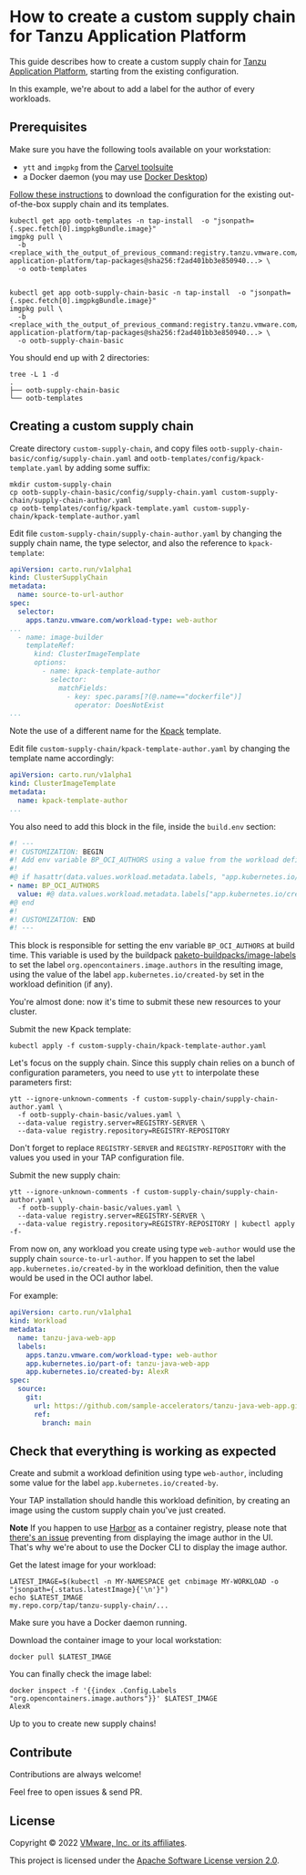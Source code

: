 # How to create a custom supply chain for Tanzu Application Platform

This guide describes how to create a custom supply chain for
[Tanzu Application Platform](https://tanzu.vmware.com/application-platform),
starting from the existing configuration.

In this example, we're about to add a label for the author of every workloads.

## Prerequisites

Make sure you have the following tools available on your workstation:

- `ytt` and `imgpkg` from the [Carvel toolsuite](https://carvel.dev/)
- a Docker daemon (you may use [Docker Desktop](https://www.docker.com/products/docker-desktop/))


[Follow these instructions](https://docs.vmware.com/en/VMware-Tanzu-Application-Platform/1.2/tap/GUID-scc-authoring-supply-chains.html)
to download the configuration for the existing out-of-the-box supply chain and its templates.

```shell
kubectl get app ootb-templates -n tap-install  -o "jsonpath={.spec.fetch[0].imgpkgBundle.image}"
imgpkg pull \
  -b <replace_with_the_output_of_previous_command:registry.tanzu.vmware.com/tanzu-application-platform/tap-packages@sha256:f2ad401bb3e850940...> \
  -o ootb-templates
  
  
kubectl get app ootb-supply-chain-basic -n tap-install  -o "jsonpath={.spec.fetch[0].imgpkgBundle.image}"
imgpkg pull \
  -b <replace_with_the_output_of_previous_command:registry.tanzu.vmware.com/tanzu-application-platform/tap-packages@sha256:f2ad401bb3e850940...> \
  -o ootb-supply-chain-basic
```

You should end up with 2 directories:

```shell
tree -L 1 -d
.
├── ootb-supply-chain-basic
└── ootb-templates
```

## Creating a custom supply chain

Create directory `custom-supply-chain`, and copy files
`ootb-supply-chain-basic/config/supply-chain.yaml` and
`ootb-templates/config/kpack-template.yaml` by adding some suffix:

```shell
mkdir custom-supply-chain
cp ootb-supply-chain-basic/config/supply-chain.yaml custom-supply-chain/supply-chain-author.yaml
cp ootb-templates/config/kpack-template.yaml custom-supply-chain/kpack-template-author.yaml
```

Edit file `custom-supply-chain/supply-chain-author.yaml` by changing
the supply chain name, the type selector, and also the reference to `kpack-template`:

```yaml
apiVersion: carto.run/v1alpha1
kind: ClusterSupplyChain
metadata:
  name: source-to-url-author
spec:
  selector:
    apps.tanzu.vmware.com/workload-type: web-author
...
  - name: image-builder
    templateRef:
      kind: ClusterImageTemplate
      options:
        - name: kpack-template-author
          selector:
            matchFields:
              - key: spec.params[?(@.name=="dockerfile")]
                operator: DoesNotExist
...
```

Note the use of a different name for the [Kpack](https://github.com/pivotal/kpack) template.

Edit file `custom-supply-chain/kpack-template-author.yaml` by changing
the template name accordingly:

```yaml
apiVersion: carto.run/v1alpha1
kind: ClusterImageTemplate
metadata:
  name: kpack-template-author
...
```

You also need to add this block in the file, inside the `build.env` section:

```yaml
#! ---
#! CUSTOMIZATION: BEGIN
#! Add env variable BP_OCI_AUTHORS using a value from the workload definition.
#!
#@ if hasattr(data.values.workload.metadata.labels, "app.kubernetes.io/created-by"):
- name: BP_OCI_AUTHORS
  value: #@ data.values.workload.metadata.labels["app.kubernetes.io/created-by"]
#@ end
#!
#! CUSTOMIZATION: END
#! ---
```

This block is responsible for setting the env variable `BP_OCI_AUTHORS` at build time.
This variable is used by the buildpack
[paketo-buildpacks/image-labels](https://github.com/paketo-buildpacks/image-labels)
to set the label `org.opencontainers.image.authors` in the resulting image,
using the value of the label `app.kubernetes.io/created-by` set
in the workload definition (if any).

You're almost done: now it's time to submit these new resources to your cluster.

Submit the new Kpack template:

```shell
kubectl apply -f custom-supply-chain/kpack-template-author.yaml
```

Let's focus on the supply chain. Since this supply chain relies on a bunch of
configuration parameters, you need to use `ytt` to interpolate these parameters first:

```shell
ytt --ignore-unknown-comments -f custom-supply-chain/supply-chain-author.yaml \
  -f ootb-supply-chain-basic/values.yaml \
  --data-value registry.server=REGISTRY-SERVER \
  --data-value registry.repository=REGISTRY-REPOSITORY
```

Don't forget to replace `REGISTRY-SERVER` and `REGISTRY-REPOSITORY` with the values
you used in your TAP configuration file.

Submit the new supply chain:

```shell
ytt --ignore-unknown-comments -f custom-supply-chain/supply-chain-author.yaml \
  -f ootb-supply-chain-basic/values.yaml \
  --data-value registry.server=REGISTRY-SERVER \
  --data-value registry.repository=REGISTRY-REPOSITORY | kubectl apply -f-
```

From now on, any workload you create using type `web-author` would use the
supply chain `source-to-url-author`.
If you happen to set the label `app.kubernetes.io/created-by` in the workload definition,
then the value would be used in the OCI author label.

For example:

```yaml
apiVersion: carto.run/v1alpha1
kind: Workload
metadata:
  name: tanzu-java-web-app
  labels:
    apps.tanzu.vmware.com/workload-type: web-author
    app.kubernetes.io/part-of: tanzu-java-web-app
    app.kubernetes.io/created-by: AlexR
spec:
  source:
    git:
      url: https://github.com/sample-accelerators/tanzu-java-web-app.git
      ref:
        branch: main
```

## Check that everything is working as expected

Create and submit a workload definition using type `web-author`,
including some value for the label `app.kubernetes.io/created-by`.

Your TAP installation should handle this workload definition,
by creating an image using the custom supply chain you've just created.

**Note**
If you happen to use [Harbor](https://goharbor.io/) as a container registry, please note that
[there's an issue](https://github.com/goharbor/harbor/issues/17190)
preventing from displaying the image author in the UI. That's why we're about to use
the Docker CLI to display the image author.

Get the latest image for your workload:

```shell
LATEST_IMAGE=$(kubectl -n MY-NAMESPACE get cnbimage MY-WORKLOAD -o "jsonpath={.status.latestImage}{'\n'}")
echo $LATEST_IMAGE
my.repo.corp/tap/tanzu-supply-chain/...
```

Make sure you have a Docker daemon running.

Download the container image to your local workstation:

```shell
docker pull $LATEST_IMAGE
```

You can finally check the image label:

```shell
docker inspect -f '{{index .Config.Labels "org.opencontainers.image.authors"}}' $LATEST_IMAGE
AlexR
```

Up to you to create new supply chains!

## Contribute

Contributions are always welcome!

Feel free to open issues & send PR.

## License

Copyright &copy; 2022 [VMware, Inc. or its affiliates](https://vmware.com).

This project is licensed under the [Apache Software License version 2.0](https://www.apache.org/licenses/LICENSE-2.0).
